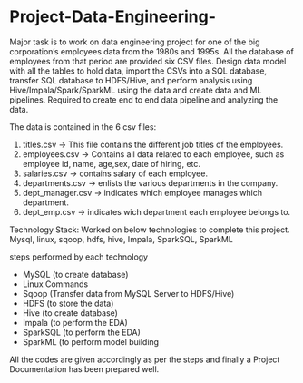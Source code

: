 # Project-Data-Engineering-
Major task is to work on data engineering project for one of the big corporation’s employees data from the 1980s and 1995s. All the database of employees 
from that period are provided six CSV files.
Design data model with all the tables to hold data, import the CSVs into a SQL database, transfer SQL database to HDFS/Hive, 
and perform analysis using Hive/Impala/Spark/SparkML using the data and create data and ML pipelines.
Required to create end to end data pipeline and analyzing the data.

The data is contained in the 6 csv files:

1. titles.csv -> This file contains the different job titles of the employees.
2. employees.csv -> Contains all data related to each employee, such as employee id, name, age,sex, date of hiring, etc.
3. salaries.csv -> contains salary of each employee.
4. departments.csv -> enlists the various departments in the company.
5. dept_manager.csv -> indicates which employee manages which department.
6. dept_emp.csv -> indicates wich department each employee belongs to.

Technology Stack:
Worked on below technologies to complete this project.
Mysql, linux, sqoop, hdfs, hive, Impala, SparkSQL, SparkML

steps performed by each technology 
- MySQL (to create database)
- Linux Commands
- Sqoop (Transfer data from MySQL Server to HDFS/Hive)
- HDFS (to store the data)
- Hive (to create database)
- Impala (to perform the EDA)
- SparkSQL (to perform the EDA)
- SparkML (to perform model building

All the codes are given accordingly as per the steps and finally a Project Documentation has been prepared well. 
